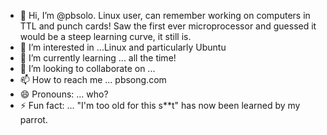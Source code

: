 - 👋 Hi, I’m @pbsolo. Linux user, can remember working on computers in TTL and punch cards! Saw the first ever microprocessor and guessed it would be a steep learning curve, it still is.
- 👀 I’m interested in ...Linux and particularly Ubuntu
- 🌱 I’m currently learning ... all the time!
- 💞️ I’m looking to collaborate on ...
- 📫 How to reach me ... pbsong.com
- 😄 Pronouns: ... who?
- ⚡ Fun fact: ... "I'm too old for this s**t" has now been learned by my parrot.

<!---
pbsolo/pbsolo is a ✨ special ✨ repository because its `README.md` (this file) appears on your GitHub profile.
You can click the Preview link to take a look at your changes.
--->
